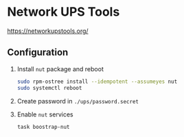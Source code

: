 # Network UPS Tools

https://networkupstools.org/

## Configuration

1. Install `nut` package and reboot

    ```sh
    sudo rpm-ostree install --idempotent --assumeyes nut
    sudo systemctl reboot
    ```

2. Create password in `./ups/password.secret`

3. Enable `nut` services

    ```sh
    task boostrap-nut
    ```